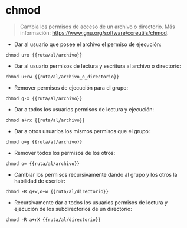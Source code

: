 # chmod

> Cambia los permisos de acceso de un archivo o directorio. Más información: https://www.gnu.org/software/coreutils/chmod.

- Dar al usuario que posee el archivo el permiso de ejecución:

`chmod u+x {{ruta/al/archivo}}`

- Dar al usuario permisos de lectura y escritura al archivo o directorio:

`chmod u+rw {{ruta/al/archivo_o_directorio}}`

- Remover permisos de ejecución para el grupo:

`chmod g-x {{ruta/al/archivo}}`

- Dar a todos los usuarios permisos de lectura y ejecución:

`chmod a+rx {{ruta/al/archivo}}`

- Dar a otros usuarios los mismos permisos que el grupo:

`chmod o=g {{ruta/al/archivo}}`

- Remover todos los permisos de los otros:

`chmod o= {{ruta/al/archivo}}`

- Cambiar los permisos recursivamente dando al grupo y los otros la habilidad de escribir:

`chmod -R g+w,o+w {{ruta/al/directorio}}`

- Recursivamente dar a todos los usuarios permisos de lectura y ejecución de los subdirectorios de un directorio:

`chmod -R a+rX {{ruta/al/directorio}}`
